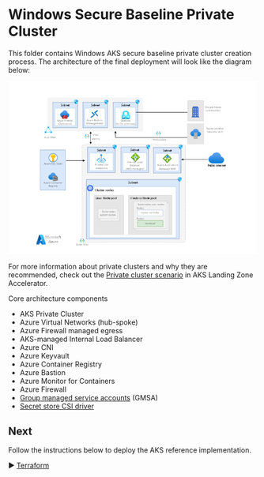 # Windows Secure Baseline Private Cluster
This folder contains Windows AKS secure baseline private cluster creation process. The architecture of the final deployment will look like the diagram below:

![architecture diagram](../../media/AKS%20Windows%20Diagram.png)

For more information about private clusters and why they are recommended, check out the [Private cluster scenario](https://github.com/Azure/AKS-Landing-Zone-Accelerator/tree/main/Scenarios/AKS-Secure-Baseline-PrivateCluster) in AKS Landing Zone Accelerator.

Core architecture components
* AKS Private Cluster
* Azure Virtual Networks (hub-spoke)
* Azure Firewall managed egress
* AKS-managed Internal Load Balancer
* Azure CNI
* Azure Keyvault
* Azure Container Registry
* Azure Bastion
* Azure Monitor for Containers
* Azure Firewall
* [Group managed service accounts](https://learn.microsoft.com/en-us/azure/aks/use-group-managed-service-accounts) (GMSA)
* [Secret store CSI driver](https://learn.microsoft.com/azure/aks/csi-secrets-store-driver)

## Next
Follow the instructions below to deploy the AKS reference implementation.

:arrow_forward: [Terraform](./Terraform)

